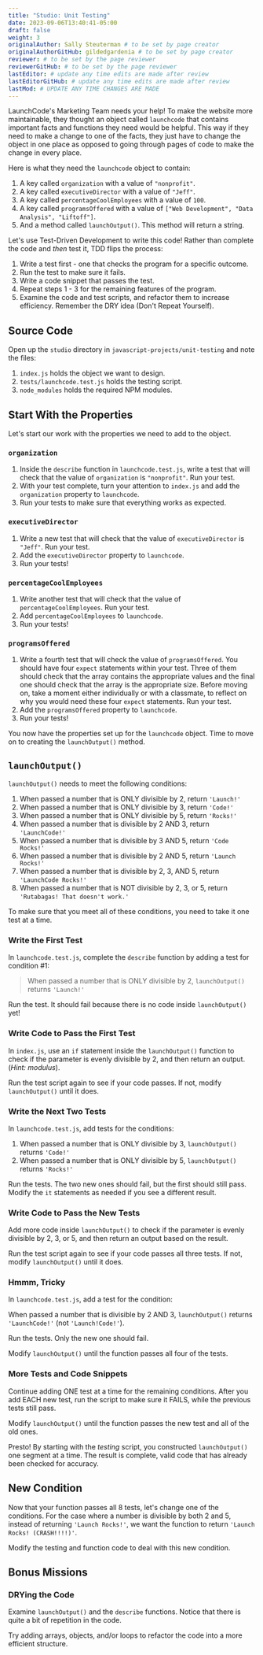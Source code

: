 ```yaml
---
title: "Studio: Unit Testing"
date: 2023-09-06T13:40:41-05:00
draft: false
weight: 3
originalAuthor: Sally Steuterman # to be set by page creator
originalAuthorGitHub: gildedgardenia # to be set by page creator
reviewer: # to be set by the page reviewer
reviewerGitHub: # to be set by the page reviewer
lastEditor: # update any time edits are made after review
lastEditorGitHub: # update any time edits are made after review
lastMod: # UPDATE ANY TIME CHANGES ARE MADE
---
```


LaunchCode's Marketing Team needs your help! To make the website more maintainable, they thought an object called `launchcode` that contains important facts and functions they need would be helpful.
This way if they need to make a change to one of the facts, they just have to change the object in one place as opposed to going through pages of code to make the change in every place.

Here is what they need the `launchcode` object to contain:

1. A key called `organization` with a value of `"nonprofit"`.
1. A key called `executiveDirector` with a value of `"Jeff"`.
1. A key called `percentageCoolEmployees` with a value of `100`.
1. A key called `programsOffered` with a value of `["Web Development", "Data Analysis", "Liftoff"]`.
1. And a method called `launchOutput()`. This method will return a string.

Let's use Test-Driven Development to write this code! Rather than complete the code and *then* test it, TDD flips the process:

1. Write a test first - one that checks the program for a specific outcome.
1. Run the test to make sure it fails.
1. Write a code snippet that passes the test.
1. Repeat steps 1 - 3 for the remaining features of the program.
1. Examine the code and test scripts, and refactor them to increase efficiency.
   Remember the DRY idea (Don't Repeat Yourself).

## Source Code

Open up the `studio` directory in `javascript-projects/unit-testing` and note the files:

1. `index.js` holds the object we want to design.
1. `tests/launchcode.test.js` holds the testing script.
1. `node_modules` holds the required NPM modules.


## Start With the Properties

Let's start our work with the properties we need to add to the object.

### `organization`

1. Inside the `describe` function in `launchcode.test.js`, write a test that will check that the value of `organization` is `"nonprofit"`. Run your test.
1. With your test complete, turn your attention to `index.js` and add the `organization` property to `launchcode`.
1. Run your tests to make sure that everything works as expected.

### `executiveDirector`

1. Write a new test that will check that the value of `executiveDirector` is `"Jeff"`. Run your test.
1. Add the `executiveDirector` property to `launchcode`.
1. Run your tests!

### `percentageCoolEmployees`

1. Write another test that will check that the value of `percentageCoolEmployees`. Run your test.
1. Add `percentageCoolEmployees` to `launchcode`.
1. Run your tests!

### `programsOffered`

1. Write a fourth test that will check the value of `programsOffered`. You should have four `expect` statements within your test. Three of them should check that the array contains the appropriate values and the final one should check that the array is the appropriate size.
   Before moving on, take a moment either individually or with a classmate, to reflect on why you would need these four `expect` statements. Run your test.
1. Add the `programsOffered` property to `launchcode`.
1. Run your tests!

You now have the properties set up for the `launchcode` object. Time to move on to creating the `launchOutput()` method.

## `launchOutput()`

`launchOutput()` needs to meet the following conditions:

1. When passed a number that is ONLY divisible by 2, return `'Launch!'`
1. When passed a number that is ONLY divisible by 3, return `'Code!'`
1. When passed a number that is ONLY divisible by 5, return `'Rocks!'`
1. When passed a number that is divisible by 2 AND 3, return `'LaunchCode!'`
1. When passed a number that is divisible by 3 AND 5, return `'Code Rocks!'`
1. When passed a number that is divisible by 2 AND 5, return
   `'Launch Rocks!'`
1. When passed a number that is divisible by 2, 3, AND 5, return `'LaunchCode
   Rocks!'`
1. When passed a number that is NOT divisible by 2, 3, or 5, return
   `'Rutabagas! That doesn't work.'`

To make sure that you meet all of these conditions, you need to take it one test at a time.

### Write the First Test

In `launchcode.test.js`, complete the `describe` function by adding a
test for condition #1:

> When passed a number that is ONLY divisible by 2, `launchOutput()` returns `'Launch!'`

Run the test. It should fail because there is no code inside `launchOutput()`
yet!

### Write Code to Pass the First Test

In `index.js`, use an `if` statement inside the `launchOutput()`
function to check if the parameter is evenly divisible by 2, and then return an
output. (*Hint: modulus*).

Run the test script again to see if your code passes. If not, modify
`launchOutput()` until it does.

### Write the Next Two Tests

In `launchcode.test.js`, add tests for the conditions:

1. When passed a number that is ONLY divisible by 3, `launchOutput()` returns
   `'Code!'`
1. When passed a number that is ONLY divisible by 5, `launchOutput()` returns
   `'Rocks!'`

Run the tests. The two new ones should fail, but the first
should still pass. Modify the `it` statements as needed if you see a
different result.

### Write Code to Pass the New Tests

Add more code inside `launchOutput()` to check if the parameter is evenly
divisible by 2, 3, or 5, and then return an output based on the result.

Run the test script again to see if your code passes all three tests. If not,
modify `launchOutput()` until it does.

### Hmmm, Tricky

In `launchcode.test.js`, add a test for the condition:

   When passed a number that is divisible by 2 AND 3, `launchOutput()` returns `'LaunchCode!'` (not `'Launch!Code!'`).

Run the tests. Only the new one should fail.

Modify `launchOutput()` until the function passes all four of the tests.

### More Tests and Code Snippets

Continue adding ONE test at a time for the remaining conditions. After you add
EACH new test, run the script to make sure it FAILS, while the previous tests
still pass.

Modify `launchOutput()` until the function passes the new test and all of the
old ones.

Presto! By starting with the *testing* script, you constructed `launchOutput()`
one segment at a time. The result is complete, valid code that has already
been checked for accuracy.

## New Condition

Now that your function passes all 8 tests, let's change one of the conditions.
For the case where a number is divisible by both 2 and 5, instead of returning
`'Launch Rocks!'`, we want the function to return `'Launch Rocks!
(CRASH!!!!)'`.

Modify the testing and function code to deal with this new condition.

## Bonus Missions

### DRYing the Code

Examine `launchOutput()` and the `describe` functions. Notice that there is
quite a bit of repetition in the code.

Try adding arrays, objects, and/or loops to refactor the code into a more
efficient structure.
